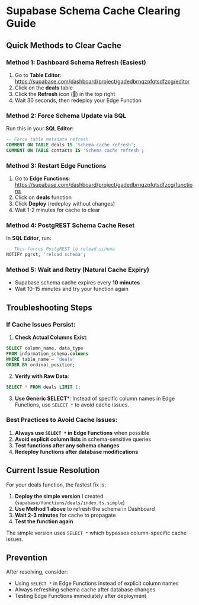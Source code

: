 # Supabase Schema Cache Clearing Guide

## Quick Methods to Clear Cache

### Method 1: Dashboard Schema Refresh (Easiest)
1. Go to **Table Editor**: https://supabase.com/dashboard/project/gadedbrnqzpfqtsdfzcg/editor
2. Click on the **deals** table
3. Click the **Refresh** icon (🔄) in the top right
4. Wait 30 seconds, then redeploy your Edge Function

### Method 2: Force Schema Update via SQL
Run this in your **SQL Editor**:
```sql
-- Force table metadata refresh
COMMENT ON TABLE deals IS 'Schema cache refresh';
COMMENT ON TABLE contacts IS 'Schema cache refresh';
```

### Method 3: Restart Edge Functions
1. Go to **Edge Functions**: https://supabase.com/dashboard/project/gadedbrnqzpfqtsdfzcg/functions
2. Click on **deals** function
3. Click **Deploy** (redeploy without changes)
4. Wait 1-2 minutes for cache to clear

### Method 4: PostgREST Schema Cache Reset
In **SQL Editor**, run:
```sql
-- This forces PostgREST to reload schema
NOTIFY pgrst, 'reload schema';
```

### Method 5: Wait and Retry (Natural Cache Expiry)
- Supabase schema cache expires every **10 minutes**
- Wait 10-15 minutes and try your function again

## Troubleshooting Steps

### If Cache Issues Persist:

1. **Check Actual Columns Exist**:
```sql
SELECT column_name, data_type 
FROM information_schema.columns 
WHERE table_name = 'deals' 
ORDER BY ordinal_position;
```

2. **Verify with Raw Data**:
```sql
SELECT * FROM deals LIMIT 1;
```

3. **Use Generic SELECT***:
Instead of specific column names in Edge Functions, use `SELECT *` to avoid cache issues.

### Best Practices to Avoid Cache Issues:

1. **Always use `SELECT *` in Edge Functions** when possible
2. **Avoid explicit column lists** in schema-sensitive queries  
3. **Test functions after any schema changes**
4. **Redeploy functions after database modifications**

## Current Issue Resolution

For your deals function, the fastest fix is:

1. **Deploy the simple version** I created (`supabase/functions/deals/index.ts.simple`)
2. **Use Method 1 above** to refresh the schema in Dashboard
3. **Wait 2-3 minutes** for cache to propagate
4. **Test the function again**

The simple version uses `SELECT *` which bypasses column-specific cache issues.

## Prevention

After resolving, consider:
- Using `SELECT *` in Edge Functions instead of explicit column names
- Always refreshing schema cache after database changes
- Testing Edge Functions immediately after deployment